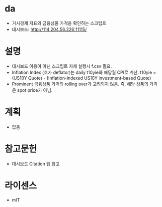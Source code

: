# da
 - 거시경제 지표와 금융상품 가격을 확인하는 스크립트
 - 대시보드: http://114.204.56.226:11115/

# 설명
 - 대시보드 이용이 아닌 스크립트 자체 실행시 f.csv 필요.
 - Inflation Index (호가 deflator)는 daily t10yie와 해당월 CPI로 계산. t10yie = (US10Y Quote) - (Inflation-indexed US10Y investment-based Quote)
 - Prominent 금융상품 가격의 rolling over가 고려되지 않음. 즉, 해당 상품의 가격은 spot price가 아님.

# 계획
 - 없음

# 참고문헌
 - 대시보드 Citation 탭 참고

# 라이센스
 - mIT
